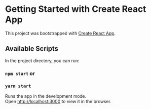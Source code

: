 # Getting Started with Create React App

This project was bootstrapped with [Create React App](https://github.com/facebook/create-react-app).

## Available Scripts

In the project directory, you can run:

### `npm start` or
### `yarn start`

Runs the app in the development mode.\
Open [http://localhost:3000](http://localhost:3000) to view it in the browser.

